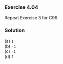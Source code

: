 ### Exercise 4.04

Repeat Exercise 3 for C99.

### Solution

(a) `1`  
(b) `-1`  
(c) `-1`  
(d) `1`  